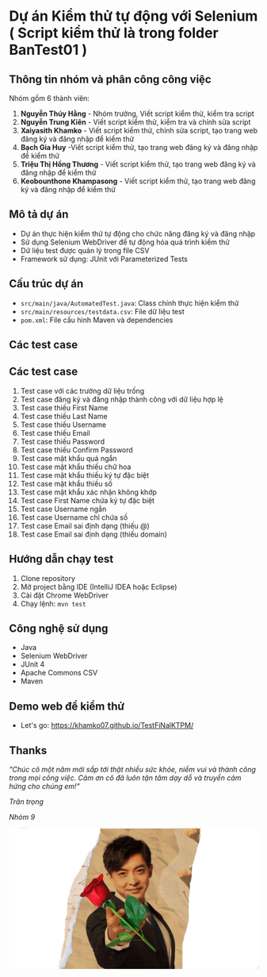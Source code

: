 # Dự án Kiểm thử tự động với Selenium ( Script kiểm thử là trong folder BanTest01 )

## Thông tin nhóm và phân công công việc
Nhóm gồm 6 thành viên:
1. **Nguyễn Thúy Hằng** - Nhóm trưởng, Viết script kiểm thử, kiểm tra script
2. **Nguyễn Trung Kiên** - Viết script kiểm thử, kiểm tra và chỉnh sửa script
3. **Xaiyasith Khamko** - Viết script kiểm thử, chỉnh sửa script, tạo trang web đăng ký và đăng nhập để kiểm thử
4. **Bạch Gia Huy** -Viết script kiểm thử, tạo trang web đăng ký và đăng nhập để kiểm thử
5. **Triệu Thị Hồng Thương** - Viết script kiểm thử, tạo trang web đăng ký và đăng nhập để kiểm thử
6. **Keobounthone Khampasong** - Viết script kiểm thử, tạo trang web đăng ký và đăng nhập để kiểm thử



## Mô tả dự án
- Dự án thực hiện kiểm thử tự động cho chức năng đăng ký và đăng nhập
- Sử dụng Selenium WebDriver để tự động hóa quá trình kiểm thử
- Dữ liệu test được quản lý trong file CSV
- Framework sử dụng: JUnit với Parameterized Tests

## Cấu trúc dự án
- `src/main/java/AutomatedTest.java`: Class chính thực hiện kiểm thử
- `src/main/resources/testdata.csv`: File dữ liệu test
- `pom.xml`: File cấu hình Maven và dependencies

## Các test case
## Các test case
1. Test case với các trường dữ liệu trống
2. Test case đăng ký và đăng nhập thành công với dữ liệu hợp lệ
3. Test case thiếu First Name
4. Test case thiếu Last Name 
5. Test case thiếu Username
6. Test case thiếu Email
7. Test case thiếu Password
8. Test case thiếu Confirm Password
9. Test case mật khẩu quá ngắn
10. Test case mật khẩu thiếu chữ hoa
11. Test case mật khẩu thiếu ký tự đặc biệt
12. Test case mật khẩu thiếu số
13. Test case mật khẩu xác nhận không khớp
14. Test case First Name chứa ký tự đặc biệt
15. Test case Username ngắn
16. Test case Username chỉ chứa số
17. Test case Email sai định dạng (thiếu @)
18. Test case Email sai định dạng (thiếu domain)

## Hướng dẫn chạy test
1. Clone repository
2. Mở project bằng IDE (IntelliJ IDEA hoặc Eclipse)
3. Cài đặt Chrome WebDriver
4. Chạy lệnh: `mvn test`

## Công nghệ sử dụng
- Java
- Selenium WebDriver
- JUnit 4
- Apache Commons CSV
- Maven

## Demo web để kiểm thử
- Let's go: https://khamko07.github.io/TestFiNalKTPM/ 

## Thanks
_"Chúc cô một năm mới sắp tới thật nhiều sức khỏe, niềm vui và thành công trong mọi công việc. Cảm ơn cô đã luôn tận tâm dạy dỗ và truyền cảm hứng cho chúng em!"_

_Trân trọng_

_Nhóm 9_

![Thanks](meme.jpg)
